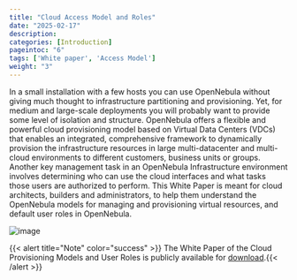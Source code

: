 ```yaml
---
title: "Cloud Access Model and Roles"
date: "2025-02-17"
description:
categories: [Introduction]
pageintoc: "6"
tags: ['White paper', 'Access Model']
weight: "3"
---
```


<a id="understand"></a>

<!--# Cloud Access Model and Roles -->

In a small installation with a few hosts you can use OpenNebula without giving much thought to infrastructure partitioning and provisioning. Yet, for medium and large-scale deployments you will probably want to provide some level of isolation and structure. OpenNebula offers a flexible and powerful cloud provisioning model based on Virtual Data Centers (VDCs) that enables an integrated, comprehensive framework to dynamically provision the infrastructure resources in large multi-datacenter and multi-cloud environments to different customers, business units or groups. Another key management task in an OpenNebula Infrastructure environment involves determining who can use the cloud interfaces and what tasks those users are authorized to perform. This White Paper is meant for cloud architects, builders and administrators, to help them understand the OpenNebula models for managing and provisioning virtual resources, and default user roles in OpenNebula.

![image](/images/overview_vdc.png)

{{< alert title="Note" color="success" >}}
The White Paper of the Cloud Provisioning Models and User Roles is publicly available for [download](https://support.opennebula.pro/hc/en-us/articles/360018778938-Cloud-Provisioning-Models-and-User-Roles).{{< /alert >}} 
